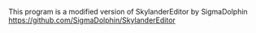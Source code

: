 This program is a modified version of SkylanderEditor by SigmaDolphin https://github.com/SigmaDolphin/SkylanderEditor
